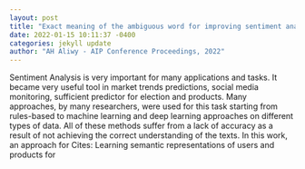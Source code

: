 ```yaml
--- 
layout: post 
title: "Exact meaning of the ambiguous word for improving sentiment analysis" 
date: 2022-01-15 10:11:37 -0400 
categories: jekyll update 
author: "AH Aliwy - AIP Conference Proceedings, 2022" 
--- 
```

Sentiment Analysis is very important for many applications and tasks. It became very useful tool in market trends predictions, social media monitoring, sufficient predictor for election and products. Many approaches, by many researchers, were used for this task starting from rules-based to machine learning and deep learning approaches on different types of data. All of these methods suffer from a lack of accuracy as a result of not achieving the correct understanding of the texts. In this work, an approach for Cites: Learning semantic representations of users and products for